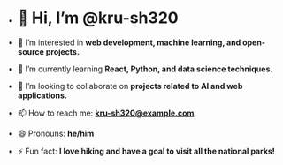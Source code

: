 - # 👋 Hi, I’m @kru-sh320

- 👀 I’m interested in **web development, machine learning, and open-source projects.**
- 🌱 I’m currently learning **React, Python, and data science techniques.**
- 💞️ I’m looking to collaborate on **projects related to AI and web applications.**
- 📫 How to reach me: **kru-sh320@example.com**
- 😄 Pronouns: **he/him**
- ⚡ Fun fact: **I love hiking and have a goal to visit all the national parks!**


<!---
kru-sh320/kru-sh320 is a ✨ special ✨ repository because its `README.md` (this file) appears on your GitHub profile.
You can click the Preview link to take a look at your changes.
--->
